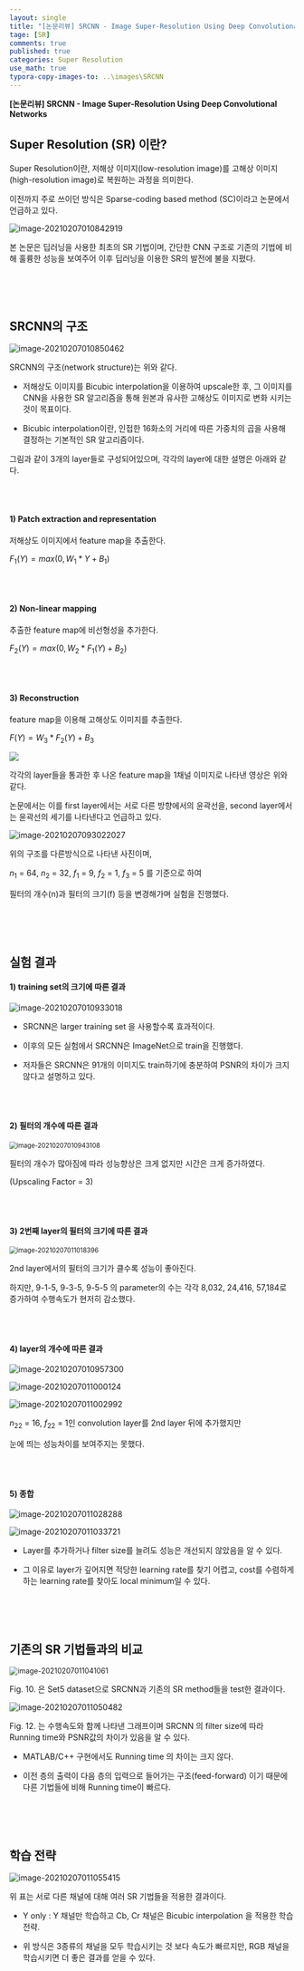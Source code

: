 ```yaml
---
layout: single
title: "[논문리뷰] SRCNN - Image Super-Resolution Using Deep Convolutional Networks"
tage: [SR]
comments: true
published: true
categories: Super Resolution
use_math: true
typora-copy-images-to: ..\images\SRCNN
---
```




**[논문리뷰] SRCNN - Image Super-Resolution Using Deep Convolutional Networks**



## Super Resolution (SR) 이란?

Super Resolution이란, 저해상 이미지(low-resolution image)를 고해상 이미지(high-resolution image)로 복원하는 과정을 의미한다.

이전까지 주로 쓰이던 방식은 Sparse-coding based method (SC)이라고 논문에서 언급하고 있다.

![image-20210207010842919](/images/SRCNN/image-20210207010842919.png)

본 논문은 딥러닝을 사용한 최초의 SR 기법이며, 간단한 CNN 구조로 기존의 기법에 비해 훌륭한 성능을 보여주어 이후 딥러닝을 이용한 SR의 발전에 불을 지폈다.







<br/>

<br/>

<br/>

## SRCNN의 구조



![image-20210207010850462](/images/SRCNN/image-20210207010850462.png)



SRCNN의 구조(network structure)는 위와 같다. 

- 저해상도 이미지를 Bicubic interpolation을 이용하여 upscale한 후, 그 이미지를 CNN을 사용한 SR 알고리즘을 통해 원본과 유사한 고해상도 이미지로 변화 시키는 것이 목표이다.

  

- Bicubic interpolation이란, 인접한 16화소의 거리에 따른 가중치의 곱을 사용해 결정하는 기본적인 SR 알고리즘이다.



그림과 같이 3개의 layer들로 구성되어있으며, 각각의 layer에 대한 설명은 아래와 같다.





<br/>

<br/>

#### 1) **Patch extraction and representation**

저해상도 이미지에서 feature map을 추출한다.

$F_1(Y) = max(0,W_1*Y+B_1)$





<br/>

<br/>


#### 2) **Non-linear mapping**

추출한 feature map에 비선형성을 추가한다.

$F_2(Y) = max(0,W_2*F_1(Y)+B_2)$





<br/>

<br/>

#### 3) **Reconstruction**

feature map을 이용해 고해상도 이미지를 추출한다.

$F(Y) = W_3*F_2(Y)+B_3$



![](/images/SRCNN/image-20210207010901807.png)



각각의 layer들을 통과한 후 나온 feature map을 1채널 이미지로 나타낸 영상은 위와 같다. 



논문에서는 이를 first layer에서는 서로 다른 방향에서의 윤곽선을, second layer에서는 윤곽선의 세기를 나타낸다고 언급하고 있다.



![image-20210207093022027](/images/SRCNN/image-20210207093022027.png)



위의 구조를 다른방식으로 나타낸 사진이며,

$n_1$ = 64, $n_2$ = 32, $f_1$ = 9, $f_2$ = 1, $f_3$ = 5 를 기준으로 하여

필터의 개수(n)과 필터의 크기(f) 등을 변경해가며 실험을 진행했다.







<br/>

<br/>

<br/>

## 실험 결과



#### 1) training set의 크기에 따른 결과



![image-20210207010933018](/images/SRCNN/image-20210207010933018.png)



- SRCNN은 larger training set 을 사용할수록 효과적이다. 

- 이후의 모든 실험에서 SRCNN은 ImageNet으로 train을 진행했다.

- 저자들은 SRCNN은 91개의 이미지도 train하기에 충분하여 PSNR의 차이가 크지 않다고 설명하고 있다.





<br/>

<br/>

#### 2) 필터의 개수에 따른 결과



<img src="/images/SRCNN/image-20210207010943108.png" alt="image-20210207010943108" style="zoom:80%;" />



필터의 개수가 많아짐에 따라 성능향상은 크게 없지만 시간은 크게 증가하였다. 

(Upscaling Factor = 3)





<br/>

<br/>

#### 3) 2번째 layer의 필터의 크기에 따른 결과



<img src="/images/SRCNN/image-20210207011018396.png" alt="image-20210207011018396" style="zoom:80%;" />



2nd layer에서의 필터의 크기가 클수록 성능이 좋아진다.

하지만, 9-1-5, 9-3-5, 9-5-5 의 parameter의 수는 각각 8,032, 24,416, 57,184로 증가하여 수행속도가 현저히 감소했다.





<br/>

<br/>

#### 4) layer의 개수에 따른 결과



![image-20210207010957300](/images/SRCNN/image-20210207010957300.png)

![image-20210207011000124](/images/SRCNN/image-20210207011000124.png)

![image-20210207011002992](/images/SRCNN/image-20210207011002992.png)



$n_{22}$ = 16, $f_{22}$ = 1인 convolution layer를 2nd layer 뒤에 추가했지만

눈에 띄는 성능차이를 보여주지는 못했다.





<br/>

<br/>

#### 5) 종합



![image-20210207011028288](/images/SRCNN/image-20210207011028288.png)

![image-20210207011033721](/images/SRCNN/image-20210207011033721.png)



- Layer를 추가하거나 filter size를 늘려도 성능은 개선되지 않았음을 알 수 있다. 

  

- 그 이유로 layer가 깊어지면 적당한 learning rate를 찾기 어렵고, cost를 수렴하게 하는 learning rate를 찾아도 local minimum일 수 있다.







<br/>

<br/>

<br/>

## 기존의 SR 기법들과의 비교

<img src="/images/SRCNN/image-20210207011041061.png" alt="image-20210207011041061" style="zoom:90%;" />



Fig. 10. 은 Set5 dataset으로 SRCNN과 기존의 SR method들을 test한 결과이다.



![image-20210207011050482](/images/SRCNN/image-20210207011050482.png)



Fig. 12. 는 수행속도와 함께 나타낸 그래프이며 SRCNN 의 filter size에 따라 Running time와 PSNR값의 차이가 있음을 알 수 있다.



- MATLAB/C++ 구현에서도 Running time 의 차이는 크지 않다.

  

- 이전 층의 출력이 다음 층의 입력으로 들어가는 구조(feed-forward) 이기 때문에 다른 기법들에 비해 Running time이 빠르다.







<br/>

<br/>

<br/>

## 학습 전략



![image-20210207011055415](/images/SRCNN/image-20210207011055415.png)



위 표는 서로 다른 채널에 대해 여러 SR 기법들을 적용한 결과이다.



- Y only : Y 채널만 학습하고 Cb, Cr 채널은 Bicubic interpolation 을 적용한 학습 전략.



- 위 방식은 3종류의 채널을 모두 학습시키는 것 보다 속도가 빠르지만, RGB 채널을 학습시키면 더 좋은 결과를 얻을 수 있다.